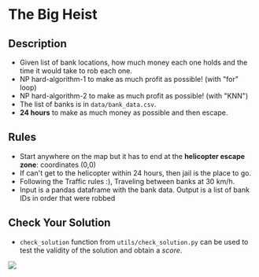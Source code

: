 # The Big Heist

## Description

- Given list of bank locations, how much money each one holds and the time it would take to rob each one.
- NP hard-algorithm-1 to make as much profit as possible! (with "for" loop)
- NP hard-algorithm-2 to make as much profit as possible! (with "KNN")
- The list of banks is in `data/bank_data.csv`.
- **24 hours** to make as much money as possible and then escape.

## Rules

- Start anywhere on the map but it has to end at the **helicopter escape zone**: coordinates (0,0)
- If can't get to the helicopter within 24 hours, then jail is the place to go.
- Following the Traffic rules :), Traveling between banks at 30 km/h.
- Input is a pandas dataframe with the bank data. Output is a list of bank IDs in order that were robbed

## Check Your Solution

- `check_solution` function from `utils/check_solution.py` can be used to test the validity of the solution and obtain a _score_.

![](https://media2.giphy.com/media/l41K160KBZgAxhhG8/200.gif)
